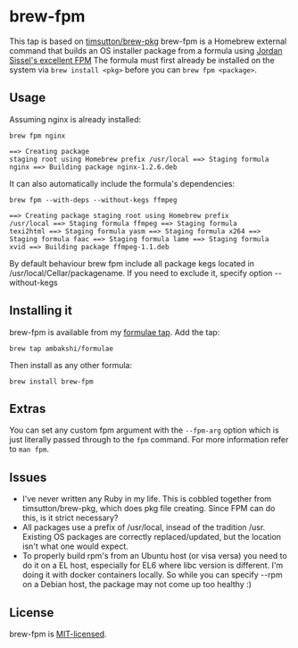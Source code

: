 # brew-fpm

This tap is based on [timsutton/brew-pkg](https://github.com/timsutton/brew-pkg)
brew-fpm is a Homebrew external command that builds an OS installer package from a formula using [Jordan Sissel's excellent FPM](https://github.com/jordansissel/fpm)
The formula must first already be installed on the system via `brew install <pkg>` before you can `brew fpm <package>`.

## Usage

Assuming nginx is already installed:

`brew fpm nginx`
<code><pre>==> Creating package staging root using Homebrew prefix /usr/local
==> Staging formula nginx
==> Building package nginx-1.2.6.deb</pre></code>

It can also automatically include the formula's dependencies:

`brew fpm --with-deps --without-kegs ffmpeg`
<code><pre>==> Creating package staging root using Homebrew prefix /usr/local
==> Staging formula ffmpeg
==> Staging formula texi2html
==> Staging formula yasm
==> Staging formula x264
==> Staging formula faac
==> Staging formula lame
==> Staging formula xvid
==> Building package ffmpeg-1.1.deb</pre></code>

By default behaviour brew fpm include all package kegs located in /usr/local/Cellar/packagename. If you need to exclude it, specify option --without-kegs

## Installing it

brew-fpm is available from my [formulae tap](https://github.com/ambakshi/homebrew-formulae). Add the tap:

`brew tap ambakshi/formulae`

Then install as any other formula:

`brew install brew-fpm`

## Extras

You can set any custom fpm argument with the `--fpm-arg` option which is just literally passed through to the `fpm` command.
For more information refer to `man fpm`.

## Issues

* I've never written any Ruby in my life. This is cobbled together from timsutton/brew-pkg, which does pkg file creating. Since FPM can do this, is it strict necessary?
* All packages use a prefix of /usr/local, insead of the tradition /usr. Existing OS packages are correctly replaced/updated, but the location isn't what one would expect.
* To properly build rpm's from an Ubuntu host (or visa versa) you need to do it on a EL host, especially for EL6 where libc version is different. I'm doing it with docker containers locally. So while you can specify --rpm on a Debian host, the package may not come up too healthy :)

## License

brew-fpm is [MIT-licensed](https://github.com/ambakshi/brew-fpm/blob/master/LICENSE.md).
